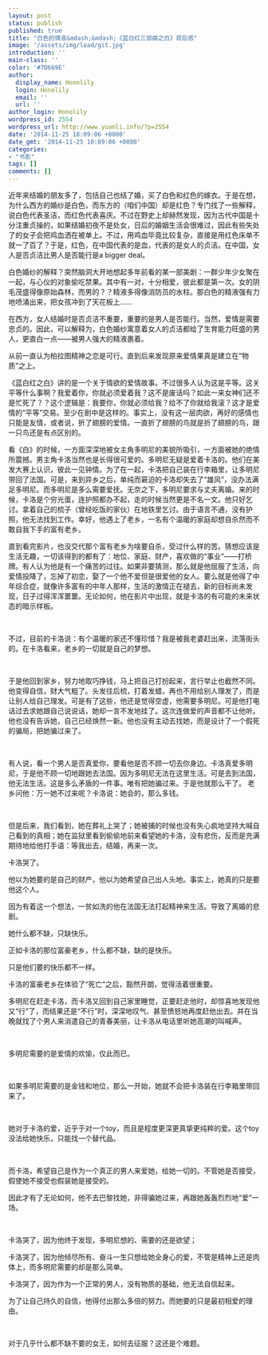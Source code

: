 ```yaml
---
layout: post
status: publish
published: true
title: "白色的情液&mdash;&mdash;《蓝白红三部曲之白》观后感"
image: '/assets/img/load/git.jpg'
introduction: ''
main-class: ''
color: '#7D669E'
author:
  display_name: Honolily
  login: Honolily
  email: ''
  url: ''
author_login: Honolily
wordpress_id: 2554
wordpress_url: http://www.yuanli.info/?p=2554
date: '2014-11-25 18:09:06 +0800'
date_gmt: '2014-11-25 10:09:06 +0800'
categories:
- "书影"
tags: []
comments: []
---
```

<p>近年来结婚的朋友多了，包括自己也结了婚，买了白色和红色的嫁衣。于是在想，为什么西方的婚纱是白色，而东方的（咱们中国）却是红色？专门找了一些解释，说白色代表圣洁，而红色代表喜庆。不过在野史上却赫然发现，因为古代中国是十分注重贞操的，如果结婚初夜不是处女，日后的婚姻生活会很难过，因此有些失处了的女子会把鸡血洒在被单上。不过，用鸡血毕竟比较复杂，直接是用红色床单不就一了百了？于是，红色，在中国代表的是血，代表的是女人的贞洁。在中国，女人是否贞洁比男人是否能行是a bigger deal。</p>
<p>白色婚纱的解释？突然脑洞大开地想起多年前看的某一部美剧：一群少年少女聚在一起，与心仪的对象偷吃禁果。其中有一对，十分相爱，彼此都是第一次。女的阴毛茂盛得像原始森林，而男的？？精液多得像消防员的水柱。那白色的精液强有力地喷涌出来，把女孩冲到了天花板上......</p>
<p>在西方，女人结婚时是否贞洁不重要，重要的是男人是否能行。当然，爱情是需要忠贞的。因此，可以解释为，白色婚纱寓意着女人的贞洁都给了生育能力旺盛的男人，更直白一点&mdash;&mdash;被男人强大的精液裹着。</p>
<p>从前一直认为柏拉图精神之恋是可行。直到后来发现原来爱情果真是建立在&ldquo;物质&rdquo;之上。</p>
<p>《蓝白红之白》讲的是一个关于情欲的爱情故事。不过很多人认为这是平等。这关平等什么事啊？我爱着你，你就必须爱着我？这不是废话吗？如此一来女神们还不是忙死了？？这个逻辑是：我要你，你就必须给我？给不了你就给我滚？这才是爱情的&ldquo;平等&rdquo;交易。至少在剧中是这样的。事实上，没有这一层肉欲，再好的感情也只能是友情，或者说，折了翅膀的爱情。一直折了翅膀的鸟就是折了翅膀的鸟，跟一只鸟还是有点区别的。</p>
<p>看《白》的时候，一方面深深地被女主角多明尼的美貌所吸引，一方面被她的绝情所震撼。男主角卡洛当然也是长得很可爱的。多明尼无疑是爱着卡洛的。他们在美发大赛上认识，彼此一见钟情。为了在一起，卡洛把自己装在行李箱里，让多明尼带回了法国。可是，来到异乡之后，单纯而窘迫的卡洛却失去了&ldquo;雄风&rdquo;，没办法满足多明尼。而多明尼是多么需要爱抚。无奈之下，多明尼要求与丈夫离婚。来的时候，卡洛是个穷光蛋，连护照都办不起，走的时候当然更是不名一文。他只好乞讨。拿着自己的梳子（曾经吃饭的家伙）在地铁里乞讨。由于语言不通，没有护照，他无法找到工作。幸好，他遇上了老乡，一名有个温暖的家庭却想自杀然而不敢自我下手的富有老乡。</p>
<p>直到看完影片，也没交代那个富有老乡为啥要自杀，受过什么样的苦。猜想应该是生活无趣，一切该得到的都有了：地位、家庭、财产，喜欢做的&ldquo;事业&rdquo;&mdash;&mdash;打桥牌。有人认为他是有一个痛苦的过往。如果非要猜测，那么就是他屈服了生活，向爱情投降了，忘掉了初恋，娶了一个他不爱但是很爱他的女人。要么就是他得了中年综合症，就像许多富有的中年人那样，生活的激情正在褪去，新的目标尚未发现，日子过得浑浑噩噩。无论如何，他在影片中出现，就是卡洛的有可能的未来状态的暗示样板。</p>
<p>&nbsp;</p>
<p>不过，目前的卡洛说：有个温暖的家还不懂珍惜？我是被我老婆赶出来，流落街头的。在卡洛看来，老乡的一切就是自己的梦想。</p>
<p>&nbsp;</p>
<p>于是他回到家乡，努力地取巧挣钱，马上把自己打扮起来，言行举止也截然不同。 他变得自信，财大气粗了。头发往后梳，打着发蜡，再也不用给别人理发了，而是让别人给自己理发。可是有了这些，他还是觉得空虚，他需要多明尼。可是他打电话过去求她跟自己说说话，她却一言不发地挂了。这次连做爱的声音都不让他听。他也没有告诉她，自己已经焕然一新。他也没有主动去找她，而是设计了一个假死的骗局，把她骗过来了。</p>
<p>&nbsp;</p>
<p>有人说，看一个男人是否真爱你，要看他是否不顾一切去你身边。卡洛真爱多明尼，于是他不顾一切地跟她去法国。因为多明尼无法在这里生活。可是去到法国，他无法生活。这是多么矛盾的一件事。唯有把她骗过来。于是他就那么干了。 老乡问他：万一她不过来呢？卡洛说：她会的，那么多钱。</p>
<p>&nbsp;</p>
<p>但是后来，我们看到，她在葬礼上哭了；她被捕的时候也没有失心疯地坚持大喊自己看到的真相；她在监狱里看到偷偷地前来看望她的卡洛，没有悲伤，反而是充满期待地给他打手语：等我出去，结婚，再来一次。</p>
<p>卡洛哭了。</p>
<p>他以为她要的是自己的财产，他以为她希望自己出人头地。事实上，她真的只是要他这个人。</p>
<p>因为有着这一个想法，一贫如洗的他在法国无法打起精神来生活。导致了离婚的悲剧。</p>
<p>她什么都不缺，只缺快乐。</p>
<p>正如卡洛的那位富豪老乡，什么都不缺，缺的是快乐。</p>
<p>只是他们要的快乐都不一样。</p>
<p>卡洛的富豪老乡在体验了&ldquo;死亡&rdquo;之后，豁然开朗，觉得活着很重要。</p>
<p>多明尼在赶走卡洛，而卡洛又回到自己家里睡觉，正要赶走他时，却惊喜地发现他又&ldquo;行&rdquo;了，而结果还是&ldquo;不行&rdquo;时，深深地叹气、甚至愤怒地再度赶他出去。并在当晚就找了个男人来消遣自己的青春美丽，让卡洛从电话里听她高潮的叫喊声。</p>
<p>&nbsp;</p>
<p>多明尼需要的是爱情的欢愉，仅此而已。</p>
<p>&nbsp;</p>
<p>如果多明尼需要的是金钱和地位，那么一开始，她就不会把卡洛装在行李箱里带回来了。</p>
<p>&nbsp;</p>
<p>她对于卡洛的爱，近乎于对一个toy，而且是程度更深更真挚更纯粹的爱。这个toy没法给她快乐，只能找一个替代品。</p>
<p>&nbsp;</p>
<p>而卡洛，希望自己是作为一个真正的男人来爱她，给她一切的。不管她是否接受，假使她不接受也假装她是接受的。</p>
<p>因此才有了无论如何，他不去巴黎找她，非得骗她过来，再跟她轰轰烈烈地&ldquo;爱&rdquo;一场。</p>
<p>&nbsp;</p>
<p>卡洛哭了，因为他终于发现，多明尼想的、需要的还是欲望；</p>
<p>卡洛哭了，因为他倾尽所有、奋斗一生只想给她全身心的爱，不管是精神上还是肉体上，而多明尼需要的却是那么简单。</p>
<p>卡洛哭了，因为作为一个正常的男人，没有物质的基础，他无法自信起来。</p>
<p>为了让自己持久的自信，他得付出那么多倍的努力。而她要的只是最初相爱的理由。</p>
<p>&nbsp;</p>
<p>对于几乎什么都不缺不要的女王，如何去征服？这还是个难题。</p>
<p>&nbsp;</p>
<p>&nbsp;</p>

